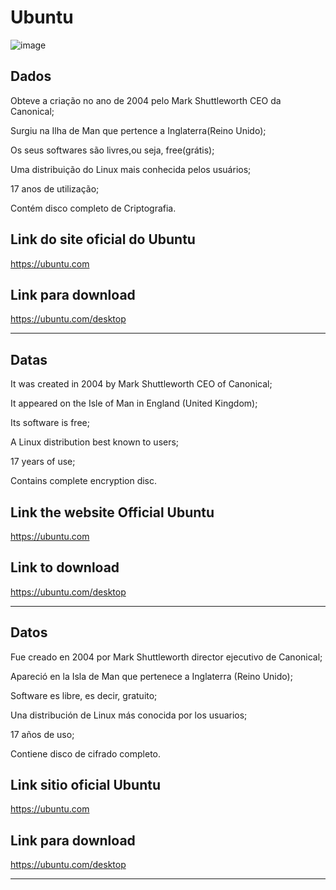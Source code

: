 

# Ubuntu


![image](https://github.com/user-attachments/assets/63679007-a96f-43d2-80fc-6772fd025b03)


## Dados

<p>Obteve a criação no ano de 2004 pelo Mark Shuttleworth CEO da Canonical;</p>
<p>Surgiu na Ilha de Man que pertence a Inglaterra(Reino Unido);</p>
<p>Os seus softwares são livres,ou seja, free(grátis);</p>
<p>Uma distribuição do Linux  mais conhecida pelos usuários;</p>
<p> 17 anos de utilização;</p>
<p>Contém disco completo de Criptografia.</p>

## Link do site oficial do Ubuntu

 https://ubuntu.com

## Link para download


 https://ubuntu.com/desktop
 
--------------------------------------------------------------------------------------------------------------------------------
##  Datas


<p>It was created in 2004 by Mark Shuttleworth CEO of Canonical;</p>

<p>It appeared on the Isle of Man in England (United Kingdom);</p>

<p>Its software is free;</p>

<p>A Linux distribution best known to users;</p>

<p>17 years of use;</p>

<p>Contains complete encryption disc.</p>

 
## Link the website Official Ubuntu 

 https://ubuntu.com


 ## Link to download 

 https://ubuntu.com/desktop

--------------------------------------------------------------------------------------------------------------------------------

## Datos


<p>Fue creado en 2004 por Mark Shuttleworth director ejecutivo de Canonical;</p>

<p>Apareció en la Isla de Man que pertenece a Inglaterra (Reino Unido);</p>

<p>Software es libre, es decir, gratuito;</p>

<p>Una distribución de Linux más conocida por los usuarios;</p>

<p>17 años de uso;</p>

<p>Contiene disco de cifrado completo.</p>


## Link sitio oficial Ubuntu 

 https://ubuntu.com


 ## Link para download 

 https://ubuntu.com/desktop


--------------------------------------------------------------------------------------------------------------------------------
